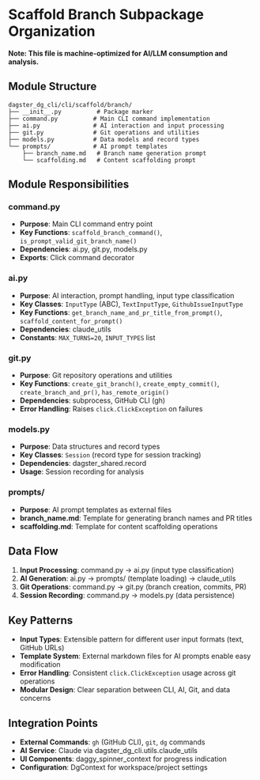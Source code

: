 # Scaffold Branch Subpackage Organization

**Note: This file is machine-optimized for AI/LLM consumption and analysis.**

## Module Structure

```
dagster_dg_cli/cli/scaffold/branch/
├── __init__.py          # Package marker
├── command.py          # Main CLI command implementation
├── ai.py               # AI interaction and input processing
├── git.py              # Git operations and utilities
├── models.py           # Data models and record types
└── prompts/            # AI prompt templates
    ├── branch_name.md   # Branch name generation prompt
    └── scaffolding.md   # Content scaffolding prompt
```

## Module Responsibilities

### command.py

- **Purpose**: Main CLI command entry point
- **Key Functions**: `scaffold_branch_command()`, `is_prompt_valid_git_branch_name()`
- **Dependencies**: ai.py, git.py, models.py
- **Exports**: Click command decorator

### ai.py

- **Purpose**: AI interaction, prompt handling, input type classification
- **Key Classes**: `InputType` (ABC), `TextInputType`, `GithubIssueInputType`
- **Key Functions**: `get_branch_name_and_pr_title_from_prompt()`, `scaffold_content_for_prompt()`
- **Dependencies**: claude_utils
- **Constants**: `MAX_TURNS=20`, `INPUT_TYPES` list

### git.py

- **Purpose**: Git repository operations and utilities
- **Key Functions**: `create_git_branch()`, `create_empty_commit()`, `create_branch_and_pr()`, `has_remote_origin()`
- **Dependencies**: subprocess, GitHub CLI (gh)
- **Error Handling**: Raises `click.ClickException` on failures

### models.py

- **Purpose**: Data structures and record types
- **Key Classes**: `Session` (record type for session tracking)
- **Dependencies**: dagster_shared.record
- **Usage**: Session recording for analysis

### prompts/

- **Purpose**: AI prompt templates as external files
- **branch_name.md**: Template for generating branch names and PR titles
- **scaffolding.md**: Template for content scaffolding operations

## Data Flow

1. **Input Processing**: command.py → ai.py (input type classification)
2. **AI Generation**: ai.py → prompts/ (template loading) → claude_utils
3. **Git Operations**: command.py → git.py (branch creation, commits, PR)
4. **Session Recording**: command.py → models.py (data persistence)

## Key Patterns

- **Input Types**: Extensible pattern for different user input formats (text, GitHub URLs)
- **Template System**: External markdown files for AI prompts enable easy modification
- **Error Handling**: Consistent `click.ClickException` usage across git operations
- **Modular Design**: Clear separation between CLI, AI, Git, and data concerns

## Integration Points

- **External Commands**: `gh` (GitHub CLI), `git`, `dg` commands
- **AI Service**: Claude via dagster_dg_cli.utils.claude_utils
- **UI Components**: daggy_spinner_context for progress indication
- **Configuration**: DgContext for workspace/project settings
